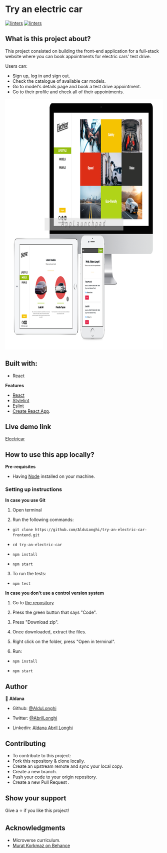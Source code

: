 # Try an electric car

[![linters](https://img.shields.io/badge/Linters-Passing-brightgreen)]()
[![linters](https://img.shields.io/badge/Author-Aldana%20Longhi-blue)](https://github.com/AlduLonghi)


## What is this project about? 

This project consisted on building the front-end application for a full-stack website where you can book appointments for electric cars' test drive.

Users can:
- Sign up, log in and sign out.
- Check the catalogue of available car models.
- Go to model's details page and book a test drive appointment.
- Go to their profile and check all of their appointments.

<img src="./src/assets/mockup.png" width="1000" height="800">

## Built with: 

- React

**Features**
- [React](https://reactjs.org/)
- [Stylelint](https://github.com/stylelint/stylelint)
- [Eslint](https://eslint.org/)
- [Create React App](https://github.com/facebook/create-react-app).

## Live demo link

[Electricar](https://electricar.herokuapp.com/)

## How to use this app locally?

**Pre-requisites**

- Having [Node](https://nodejs.org/en/) installed on your machine.

### Setting up instructions 

**In case you use Git**

1. Open terminal 

2. Run the following commands:

- `git clone https://github.com/AlduLonghi/try-an-electric-car-frontend.git`

- `cd try-an-electric-car`

- `npm install`

- `npm start`

3. To run the tests:

- `npm test`


**In case you don't use a control version system**

1. Go to [the repository](https://github.com/AlduLonghi/try-an-electric-car-frontend.git)

2. Press the green button that says "Code".

3. Press "Download zip".

4. Once downloaded, extract the files.

5. Right click on the folder, press "Open in terminal".

6. Run:

- `npm install`

- `npm start`


## Author 

👤 **Aldana**
​

- Github: [@AlduLonghi](https://github.com/AlduLonghi)

- Twitter: [@AbrilLonghi](https://twitter.com/AbrilLonghi)

- Linkedin: [Aldana Abril Longhi](https://www.linkedin.com/in/aldana-abril-longhi-a842ba1a7/)

## Contributing 

- To contribute to this project:
- Fork this repository & clone locally.
- Create an upstream remote and sync your local copy.
- Create a new branch.
- Push your code to your origin repository.
- Create a new Pull Request .

## Show your support

Give a ⭐️ if you like this project!
​

## Acknowledgments

- Microverse curriculum.
- [Murat Korkmaz on Behance](https://www.behance.net/muratk)
